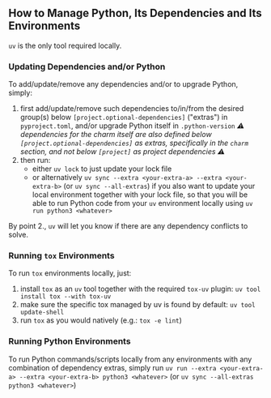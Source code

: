 ## How to Manage Python, Its Dependencies and Its Environments

`uv` is the only tool required locally.

### Updating Dependencies and/or Python

To add/update/remove any dependencies and/or to upgrade Python, simply:
1. first add/update/remove such dependencies to/in/from the desired group(s) below `[project.optional-dependencies]` ("extras") in `pyproject.toml`, and/or upgrade Python itself in `.python-version`
  _⚠️ dependencies for the charm itself are also defined below `[project.optional-dependencies]` as extras, specifically in the `charm` section, and not below `[project]` as project dependencies ⚠️_
2. then run:
    - either `uv lock` to just update your lock file
    - or alternatively `uv sync --extra <your-extra-a> --extra <your-extra-b>` (or `uv sync --all-extras`) if you also want to update your local environment together with your lock file, so that you will be able to run Python code from your `uv` environment locally using `uv run python3 <whatever>`

By point 2., `uv` will let you know if there are any dependency conflicts to solve.

### Running `tox` Environments

To run `tox` environments locally, just:
1. install `tox` as an `uv` tool together with the required `tox-uv` plugin: `uv tool install tox --with tox-uv`
2. make sure the specific tox managed by uv is found by default: `uv tool update-shell`
3. run `tox` as you would natively (e.g.: `tox -e lint`)

### Running Python Environments

To run Python commands/scripts locally from any environments with any combination of dependency extras, simply run `uv run --extra <your-extra-a> --extra <your-extra-b> python3 <whatever>` (or `uv sync --all-extras python3 <whatever>`)
